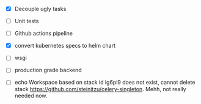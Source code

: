 
- [X] Decouple ugly tasks

- [ ] Unit tests

- [ ] Github actions pipeline

- [X] convert kubernetes specs to helm chart

- [ ] wsgi
- [ ] production grade backend

- [ ] echo Workspace based on stack id lg6pi9 does not exist, cannot delete stack
https://github.com/steinitzu/celery-singleton. Mehh, not really needed now. 

